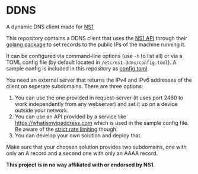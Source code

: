# DDNS
A dynamic DNS client made for [NS1](https://ns1.com)

This repository contains a DDNS client that uses the [NS1 API](https://ns1.com/api) through their [golang package](https://github.com/ns1/ns1-go) to set records to the public IPs of the machine running it.

It can be configured via command-line options (use `-h` to list all) or via a TOML config file (by default located in `/etc/ns1-ddns/config.toml`). A sample config is included in this repository as [config.toml](https://github.com/FossoresLP/ddns/blob/master/config.toml).

You need an external server that returns the IPv4 and IPv6 addresses of the client on seperate subdomains. There are three options:
1. You can use the one provided in request-server (it uses port 2460 to work independently from any webserver) and set it up on a device outside your network.
2. You can use an API provided by a service like https://whatismyipaddress.com which is used in the sample config file. Be aware of the [strict rate limiting](https://whatismyipaddress.com/api) though.
3. You can develop your own solution and deploy that.

Make sure that your choosen solution provides two subdomains, one with only an A record and a second one with only an AAAA record.

**This project is in no way affiliated with or endorsed by NS1.**

